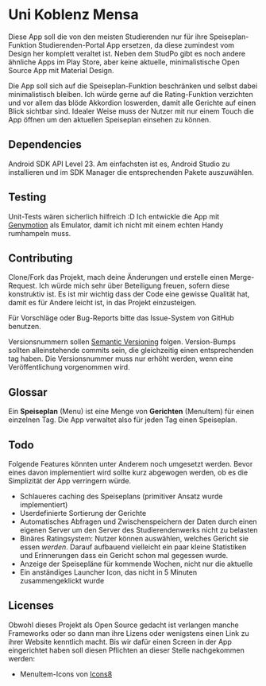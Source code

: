 # Uni Koblenz Mensa
Diese App soll die von den meisten Studierenden nur für ihre Speiseplan-Funktion Studierenden-Portal App ersetzen, da diese zumindest vom Design her komplett veraltet ist. Neben dem StudPo gibt es noch andere ähnliche Apps im Play Store, aber keine aktuelle, minimalistische Open Source App mit Material Design. 

Die App soll sich auf die Speiseplan-Funktion beschränken und selbst dabei minimalistisch bleiben. Ich würde gerne auf die Rating-Funktion verzichten und vor allem das blöde Akkordion loswerden, damit alle Gerichte auf einen Blick sichtbar sind. Idealer Weise muss der Nutzer mit nur einem Touch die App öffnen um den aktuellen Speiseplan einsehen zu können. 

## Dependencies
Android SDK API Level 23. Am einfachsten ist es, Android Studio zu installieren und im SDK Manager die entsprechenden Pakete auszuwählen.

## Testing
Unit-Tests wären sicherlich hilfreich :D Ich entwickle die App mit [Genymotion](https://www.genymotion.com/#!/) als Emulator, damit ich nicht mit einem echten Handy rumhampeln muss. 

## Contributing
Clone/Fork das Projekt, mach deine Änderungen und erstelle einen Merge-Request. Ich würde mich sehr über Beteiligung freuen, sofern diese konstruktiv ist. Es ist mir wichtig dass der Code eine gewisse Qualität hat, damit es für Andere leicht ist, in das Projekt einzusteigen.

Für Vorschläge oder Bug-Reports bitte das Issue-System von GitHub benutzen.

Versionsnummern sollen [Semantic Versioning](http://semver.org/) folgen. Version-Bumps sollten alleinstehende commits sein, die gleichzeitig einen entsprechenden tag haben. Die Versionsnummer muss nur erhöht werden, wenn eine Veröffentlichung vorgenommen wird.

## Glossar
Ein **Speiseplan** (Menu) ist eine Menge von **Gerichten** (MenuItem) für einen einzelnen Tag. Die App verwaltet also für jeden Tag einen Speiseplan.

## Todo
Folgende Features könnten unter Anderem noch umgesetzt werden. Bevor eines davon implementiert wird sollte kurz abgewogen werden, ob es die Simplizität der App verringern würde.

* Schlaueres caching des Speiseplans (primitiver Ansatz wurde implementiert)
* Userdefinierte Sortierung der Gerichte
* Automatisches Abfragen und Zwischenspeichern der Daten durch einen eigenen Server um den Server des Studierendenwerks nicht zu belasten
* Binäres Ratingsystem: Nutzer können auswählen, welches Gericht sie essen *werden*. Darauf aufbauend vielleicht ein paar kleine Statistiken und Erinnerungen dass ein Gericht schon mal gegessen wurde.
* Anzeige der Speisepläne für kommende Wochen, nicht nur die aktuelle
* Ein anständiges Launcher Icon, das nicht in 5 Minuten zusammengeklickt wurde

## Licenses
Obwohl dieses Projekt als Open Source gedacht ist verlangen manche Frameworks oder so dann man ihre Lizens oder wenigstens einen Link zu ihrer Website kenntlich macht. Bis wir dafür einen Screen in der App eingerichtet haben soll diesen Pflichten an dieser Stelle nachgekommen werden:

* MenuItem-Icons von [Icons8](https://icons8.com/)